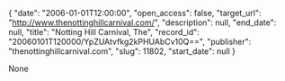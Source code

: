 {
  "date": "2006-01-01T12:00:00", 
  "open_access": false, 
  "target_url": "http://www.thenottinghillcarnival.com/", 
  "description": null, 
  "end_date": null, 
  "title": "Notting Hill Carnival, The", 
  "record_id": "20060101T120000/YpZUAtvfkg2kPHUAbCv10Q==", 
  "publisher": "thenottinghillcarnival.com", 
  "slug": 11802, 
  "start_date": null
}

None
